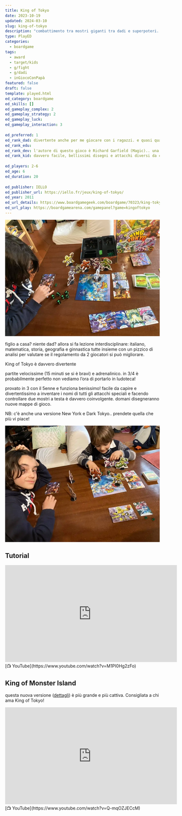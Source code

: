 ```yaml
---
title: King of Tokyo
date: 2023-10-19
updated: 2024-03-10
slug: king-of-tokyo
description: "combattimento tra mostri giganti tra dadi e superpoteri. veloce e divertente"
type: PlayED
categories:
  - boardgame
tags:
  - award
  - target/kids
  - g/fight
  - g/dadi
  - inGiocoConPapà
featured: false
draft: false
template: played.html
ed_category: boardgame
ed_skills: []
ed_gameplay_complex: 2
ed_gameplay_strategy: 2
ed_gameplay_luck: 
ed_gameplay_interaction: 3

ed_preferred: 1
ed_rank_dad: divertente anche per me giocare con i ragazzi. e quasi quasi ci possiamo creare nuovi personaggi.
ed_rank_edu: 
ed_rank_dev: l'autore di questo gioco è Richard Garfield (Magic).. una garanzia di qualità!
ed_rank_kid: davvero facile, bellissimi disegni e attacchi diversi da comprare prima degli altri dal mazzo delle carte speciali

ed_players: 2-6
ed_age: 6
ed_duration: 20

ed_publisher: IELLO
ed_publisher_url: https://iello.fr/jeux/king-of-tokyo/
ed_year: 2011
ed_url_details: https://www.boardgamegeek.com/boardgame/70323/king-tokyo
ed_url_play: https://boardgamearena.com/gamepanel?game=kingoftokyo
---
```


![](../../assets/img/played/boardgame/king-of-tokyo.webp)

figlio a casa? niente dad? allora si fa lezione interdisciplinare: italiano, matematica, storia, geografia e ginnastica tutte insieme con un pizzico di analisi per valutare se il regolamento da 2 giocatori si può migliorare.

King of Tokyo è davvero divertente

partite velocissime (15 minuti se si è bravi) e adrenalinico. in 3/4 è probabilmente perfetto non vediamo l’ora di portarlo in ludoteca!

provato in 3 con il 5enne e funziona benissimo! facile da capire e divertentissimo a inventare i nomi di tutti gli attacchi speciali e facendo controllare due mostri a testa è davvero coinvolgente. domani disegneranno nuove mappe di gioco.

NB: c'è anche una versione New York e Dark Tokyo.. prendete quella che più vi piace!

![king-tokyo-featured](../../assets/img/played/boardgame-new/king-tokyo-featured.webp)

## Tutorial

<iframe width="560" height="315" src="https://www.youtube-nocookie.com/embed/M1PI0Hg2zFo?si=PTG-vlt5QMf3NDu6" title="YouTube video player" frameborder="0" allow="accelerometer; autoplay; clipboard-write; encrypted-media; gyroscope; picture-in-picture; web-share" allowfullscreen></iframe>
[📺 YouTube](https://www.youtube.com/watch?v=M1PI0Hg2zFo)

## King of Monster Island
questa nuova versione ([dettagli](https://boardgamegeek.com/boardgame/350755/king-monster-island)) è più grande e più cattiva. Consigliata a chi ama King of Tokyo!

<iframe width="560" height="315" src="https://www.youtube-nocookie.com/embed/Q-mqOZJECcM?si=u0CC0E9IjKhqIY14" title="YouTube video player" frameborder="0" allow="accelerometer; autoplay; clipboard-write; encrypted-media; gyroscope; picture-in-picture; web-share" allowfullscreen></iframe>
[📺 YouTube](https://www.youtube.com/watch?v=Q-mqOZJECcM)
